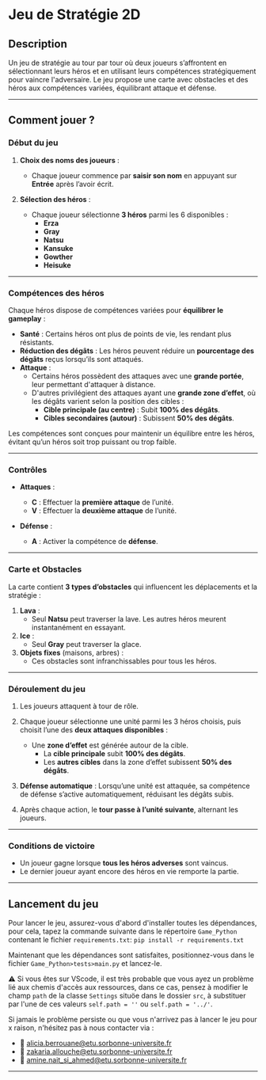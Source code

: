 # Jeu de Stratégie 2D

## **Description**
Un jeu de stratégie au tour par tour où deux joueurs s’affrontent en sélectionnant leurs héros et en utilisant leurs compétences stratégiquement pour vaincre l'adversaire. Le jeu propose une carte avec obstacles et des héros aux compétences variées, équilibrant attaque et défense.

---

## **Comment jouer ?**

### **Début du jeu**
1. **Choix des noms des joueurs** :  
   - Chaque joueur commence par **saisir son nom** en appuyant sur **Entrée** après l’avoir écrit.  

2. **Sélection des héros** :  
   - Chaque joueur sélectionne **3 héros** parmi les 6 disponibles :  
     - **Erza**
     - **Gray**
     - **Natsu**
     - **Kansuke**
     - **Gowther**
     - **Heisuke**

---

### **Compétences des héros**
Chaque héros dispose de compétences variées pour **équilibrer le gameplay** :
- **Santé** : Certains héros ont plus de points de vie, les rendant plus résistants.  
- **Réduction des dégâts** : Les héros peuvent réduire un **pourcentage des dégâts** reçus lorsqu’ils sont attaqués.  
- **Attaque** :  
  - Certains héros possèdent des attaques avec une **grande portée**, leur permettant d'attaquer à distance.  
  - D'autres privilégient des attaques ayant une **grande zone d’effet**, où les dégâts varient selon la position des cibles :  
    - **Cible principale (au centre)** : Subit **100% des dégâts**.  
    - **Cibles secondaires (autour)** : Subissent **50% des dégâts**.  

Les compétences sont conçues pour maintenir un équilibre entre les héros, évitant qu’un héros soit trop puissant ou trop faible.

---

### **Contrôles**
- **Attaques** :  
  - **C** : Effectuer la **première attaque** de l’unité.  
  - **V** : Effectuer la **deuxième attaque** de l’unité.  

- **Défense** :  
  - **A** : Activer la compétence de **défense**.  

---

### **Carte et Obstacles**
La carte contient **3 types d’obstacles** qui influencent les déplacements et la stratégie :  
1. **Lava** :  
   - Seul **Natsu** peut traverser la lave. Les autres héros meurent instantanément en essayant.  
2. **Ice** :  
   - Seul **Gray** peut traverser la glace.  
3. **Objets fixes** (maisons, arbres) :  
   - Ces obstacles sont infranchissables pour tous les héros.  

---

### **Déroulement du jeu**
1. Les joueurs attaquent à tour de rôle.  
2. Chaque joueur sélectionne une unité parmi les 3 héros choisis, puis choisit l’une des **deux attaques disponibles** :  
   - Une **zone d’effet** est générée autour de la cible.  
     - La **cible principale** subit **100% des dégâts**.  
     - Les **autres cibles** dans la zone d’effet subissent **50% des dégâts**.  

3. **Défense automatique** : Lorsqu’une unité est attaquée, sa compétence de défense s’active automatiquement, réduisant les dégâts subis.  

4. Après chaque action, le **tour passe à l’unité suivante**, alternant les joueurs.

---

### **Conditions de victoire**
- Un joueur gagne lorsque **tous les héros adverses** sont vaincus.  
- Le dernier joueur ayant encore des héros en vie remporte la partie.  

---

## Lancement du jeu

Pour lancer le jeu, assurez-vous d'abord d'installer toutes les dépendances, pour cela, tapez la commande suivante dans le répertoire `Game_Python` contenant le fichier `requirements.txt`:
`pip install -r requirements.txt`

Maintenant que les dépendances sont satisfaites, positionnez-vous dans le fichier `Game_Python>tests>main.py` et lancez-le.

:warning: Si vous êtes sur VScode, il est très probable que vous ayez un problème lié aux chemis d'accès aux ressources, dans ce cas, pensez à modifier le champ `path` de la classe `Settings` situöe dans le dossier `src`, à substituer par l'une de ces valeurs `self.path = ''` ou `self.path = '../'`.

Si jamais le problème persiste ou que vous n'arrivez pas à lancer le jeu pour x raison, n'hésitez pas à nous contacter via :
- :e-mail: alicia.berrouane@etu.sorbonne-universite.fr
- :e-mail: zakaria.allouche@etu.sorbonne-universite.fr
- :e-mail: amine.nait_si_ahmed@etu.sorbonne-universite.fr

---
